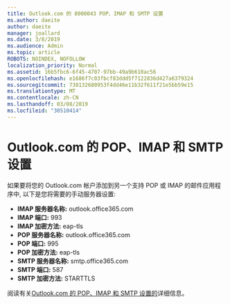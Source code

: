 ```yaml
---
title: Outlook.com 的 8000043 POP、IMAP 和 SMTP 设置
ms.author: daeite
author: daeite
manager: joallard
ms.date: 3/8/2019
ms.audience: Admin
ms.topic: article
ROBOTS: NOINDEX, NOFOLLOW
localization_priority: Normal
ms.assetid: 16b5fbc6-6f45-4707-97bb-49a9b610ac56
ms.openlocfilehash: e1686f7c03fbcf83ddd5f7122836d427a6379324
ms.sourcegitcommit: 738132680953f4dd46e11b32f611f21e5bb59e15
ms.translationtype: MT
ms.contentlocale: zh-CN
ms.lasthandoff: 03/08/2019
ms.locfileid: "30510414"
---
```

# <a name="pop-imap-and-smtp-settings-for-outlookcom"></a>Outlook.com 的 POP、IMAP 和 SMTP 设置

如果要将您的 Outlook.com 帐户添加到另一个支持 POP 或 IMAP 的邮件应用程序中, 以下是您将需要的手动服务器设置:
  
- **IMAP 服务器名称:** outlook.office365.com 
- **IMAP 端口:** 993   
- **IMAP 加密方法:** eap-tls   
- **POP 服务器名称:** outlook.office365.com  
- **POP 端口:** 995  
- **POP 加密方法:** eap-tls  
- **SMTP 服务器名称:** smtp.office365.com 
- **SMTP 端口:** 587 
- **SMTP 加密方法:** STARTTLS 

阅读有关[Outlook.com 的 POP、IMAP 和 SMTP 设置的](https://go.microsoft.com/fwlink/p/?linkid=2001402&amp;clcid=0x409)详细信息。